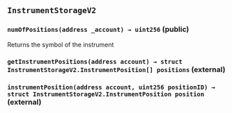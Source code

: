 ## `InstrumentStorageV2`






### `numOfPositions(address _account) → uint256` (public)

Returns the symbol of the instrument




### `getInstrumentPositions(address account) → struct InstrumentStorageV2.InstrumentPosition[] positions` (external)





### `instrumentPosition(address account, uint256 positionID) → struct InstrumentStorageV2.InstrumentPosition position` (external)






